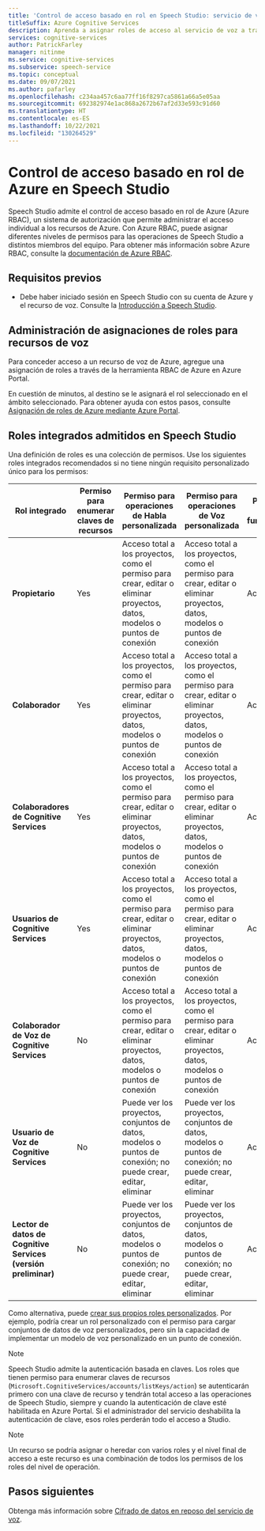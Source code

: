 ```yaml
---
title: 'Control de acceso basado en rol en Speech Studio: servicio de voz'
titleSuffix: Azure Cognitive Services
description: Aprenda a asignar roles de acceso al servicio de voz a través de Speech Studio.
services: cognitive-services
author: PatrickFarley
manager: nitinme
ms.service: cognitive-services
ms.subservice: speech-service
ms.topic: conceptual
ms.date: 09/07/2021
ms.author: pafarley
ms.openlocfilehash: c234aa457c6aa77ff16f8297ca5861a66a5e05aa
ms.sourcegitcommit: 692382974e1ac868a2672b67af2d33e593c91d60
ms.translationtype: HT
ms.contentlocale: es-ES
ms.lasthandoff: 10/22/2021
ms.locfileid: "130264529"
---
```

# <a name="azure-role-based-access-control-in-speech-studio"></a>Control de acceso basado en rol de Azure en Speech Studio 

Speech Studio admite el control de acceso basado en rol de Azure (Azure RBAC), un sistema de autorización que permite administrar el acceso individual a los recursos de Azure. Con Azure RBAC, puede asignar diferentes niveles de permisos para las operaciones de Speech Studio a distintos miembros del equipo. Para obtener más información sobre Azure RBAC, consulte la [documentación de Azure RBAC](../../role-based-access-control/overview.md).

## <a name="prerequisites"></a>Requisitos previos

* Debe haber iniciado sesión en Speech Studio con su cuenta de Azure y el recurso de voz. Consulte la [Introducción a Speech Studio](speech-studio-overview.md).

## <a name="manage-role-assignments-for-speech-resources"></a>Administración de asignaciones de roles para recursos de voz

Para conceder acceso a un recurso de voz de Azure, agregue una asignación de roles a través de la herramienta RBAC de Azure en Azure Portal. 

En cuestión de minutos, al destino se le asignará el rol seleccionado en el ámbito seleccionado. Para obtener ayuda con estos pasos, consulte [Asignación de roles de Azure mediante Azure Portal](../../role-based-access-control/role-assignments-portal.md?tabs=current).

## <a name="supported-built-in-roles-in-speech-studio"></a>Roles integrados admitidos en Speech Studio

Una definición de roles es una colección de permisos. Use los siguientes roles integrados recomendados si no tiene ningún requisito personalizado único para los permisos:

| **Rol integrado** | **Permiso para enumerar claves de recursos** | **Permiso para operaciones de Habla personalizada** | **Permiso para operaciones de Voz personalizada**| **Permiso para otras funcionalidades** |
| ---| ---| ---| ---| --|
|**Propietario** |Yes |Acceso total a los proyectos, como el permiso para crear, editar o eliminar proyectos, datos, modelos o puntos de conexión |Acceso total a los proyectos, como el permiso para crear, editar o eliminar proyectos, datos, modelos o puntos de conexión |Acceso total |
|**Colaborador** |Yes |Acceso total a los proyectos, como el permiso para crear, editar o eliminar proyectos, datos, modelos o puntos de conexión |Acceso total a los proyectos, como el permiso para crear, editar o eliminar proyectos, datos, modelos o puntos de conexión |Acceso total |
|**Colaboradores de Cognitive Services** |Yes |Acceso total a los proyectos, como el permiso para crear, editar o eliminar proyectos, datos, modelos o puntos de conexión |Acceso total a los proyectos, como el permiso para crear, editar o eliminar proyectos, datos, modelos o puntos de conexión |Acceso total |
|**Usuarios de Cognitive Services** |Yes |Acceso total a los proyectos, como el permiso para crear, editar o eliminar proyectos, datos, modelos o puntos de conexión |Acceso total a los proyectos, como el permiso para crear, editar o eliminar proyectos, datos, modelos o puntos de conexión |Acceso total |
|**Colaborador de Voz de Cognitive Services** |No |Acceso total a los proyectos, como el permiso para crear, editar o eliminar proyectos, datos, modelos o puntos de conexión |Acceso total a los proyectos, como el permiso para crear, editar o eliminar proyectos, datos, modelos o puntos de conexión |Acceso total |
|**Usuario de Voz de Cognitive Services** |No |Puede ver los proyectos, conjuntos de datos, modelos o puntos de conexión; no puede crear, editar, eliminar |Puede ver los proyectos, conjuntos de datos, modelos o puntos de conexión; no puede crear, editar, eliminar |Acceso total |
|**Lector de datos de Cognitive Services (versión preliminar)** |No |Puede ver los proyectos, conjuntos de datos, modelos o puntos de conexión; no puede crear, editar, eliminar |Puede ver los proyectos, conjuntos de datos, modelos o puntos de conexión; no puede crear, editar, eliminar |Acceso total |

Como alternativa, puede [crear sus propios roles personalizados](../../role-based-access-control/custom-roles.md). Por ejemplo, podría crear un rol personalizado con el permiso para cargar conjuntos de datos de voz personalizados, pero sin la capacidad de implementar un modelo de voz personalizado en un punto de conexión.

> [!NOTE]
> Speech Studio admite la autenticación basada en claves. Los roles que tienen permiso para enumerar claves de recursos (`Microsoft.CognitiveServices/accounts/listKeys/action`) se autenticarán primero con una clave de recurso y tendrán total acceso a las operaciones de Speech Studio, siempre y cuando la autenticación de clave esté habilitada en Azure Portal. Si el administrador del servicio deshabilita la autenticación de clave, esos roles perderán todo el acceso a Studio.

> [!NOTE]
> Un recurso se podría asignar o heredar con varios roles y el nivel final de acceso a este recurso es una combinación de todos los permisos de los roles del nivel de operación.

## <a name="next-steps"></a>Pasos siguientes

Obtenga más información sobre [Cifrado de datos en reposo del servicio de voz](./speech-encryption-of-data-at-rest.md).